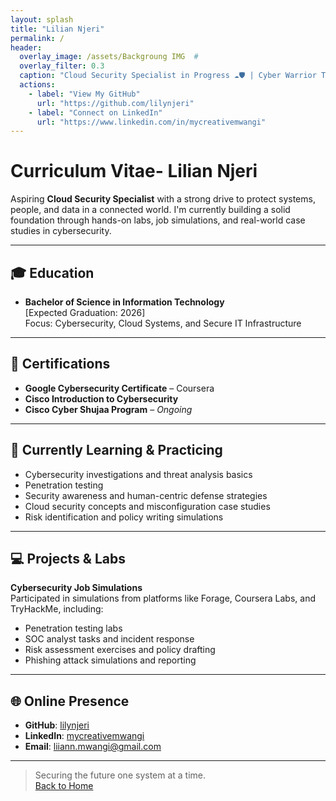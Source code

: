 ```yaml
---
layout: splash
title: "Lilian Njeri"
permalink: /
header:
  overlay_image: /assets/Backgroung IMG  #
  overlay_filter: 0.3
  caption: "Cloud Security Specialist in Progress ☁️🛡️ | Cyber Warrior Training Mode On"
  actions:
    - label: "View My GitHub"
      url: "https://github.com/lilynjeri"
    - label: "Connect on LinkedIn"
      url: "https://www.linkedin.com/in/mycreativemwangi"
---
```


# Curriculum Vitae- Lilian Njeri

Aspiring **Cloud Security Specialist** with a strong drive to protect systems, people, and data in a connected world. I'm currently building a solid foundation through hands-on labs, job simulations, and real-world case studies in cybersecurity.

---

## 🎓 Education

- **Bachelor of Science in Information Technology**  
  [Expected Graduation: 2026]  
  Focus: Cybersecurity, Cloud Systems, and Secure IT Infrastructure

---

## 📜 Certifications

- **Google Cybersecurity Certificate** – Coursera  
- **Cisco Introduction to Cybersecurity**  
- **Cisco Cyber Shujaa Program** – *Ongoing*

---

## 🧠 Currently Learning & Practicing

- Cybersecurity investigations and threat analysis basics  
- Penetration testing
- Security awareness and human-centric defense strategies  
- Cloud security concepts and misconfiguration case studies  
- Risk identification and policy writing simulations  

---

## 💻 Projects & Labs

**Cybersecurity Job Simulations**  
Participated in simulations from platforms like Forage, Coursera Labs, and TryHackMe, including:
- Penetration testing labs  
- SOC analyst tasks and incident response  
- Risk assessment exercises and policy drafting  
- Phishing attack simulations and reporting

---

## 🌐 Online Presence

- **GitHub**: [lilynjeri](https://github.com/lilynjeri)  
- **LinkedIn**: [mycreativemwangi](https://www.linkedin.com/in/mycreativemwangi)  
- **Email**: liiann.mwangi@gmail.com  

---

> Securing the future one system at a time.  
[Back to Home](/)
